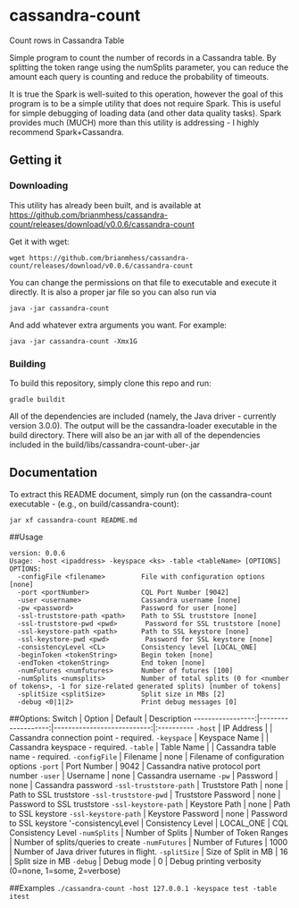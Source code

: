 # cassandra-count
Count rows in Cassandra Table

Simple program to count the number of records in a Cassandra table.
By splitting the token range using the numSplits parameter, you can
reduce the amount each query is counting and reduce the probability
of timeouts.

It is true the Spark is well-suited to this operation, however the
goal of this program is to be a simple utility that does not require
Spark.  This is useful for simple debugging of loading data (and other
data quality tasks).  Spark provides much (MUCH) more than this utility
is addressing - I highly recommend Spark+Cassandra.

## Getting it

### Downloading
This utility has already been built, and is available at
https://github.com/brianmhess/cassandra-count/releases/download/v0.0.6/cassandra-count

Get it with wget:
```
wget https://github.com/brianmhess/cassandra-count/releases/download/v0.0.6/cassandra-count
```

You can change the permissions on that file to executable and execute it
directly.  It is also a proper jar file so you can also run via
```
java -jar cassandra-count
```
And add whatever extra arguments you want.  For example:
```
java -jar cassandra-count -Xmx1G
```

### Building
To build this repository, simply clone this repo and run:
```
gradle buildit
```

All of the dependencies are included (namely, the Java driver - currently
version 3.0.0).  The output will be the cassandra-loader executable
in the build directory.  There will also be an jar with all of the
dependencies included in the build/libs/cassandra-count-uber-<version>.jar

## Documentation 
To extract this README document, simply run (on the cassandra-count
executable - (e.g., on build/cassandra-count):
```
jar xf cassandra-count README.md
```

##Usage
```
version: 0.0.6
Usage: -host <ipaddress> -keyspace <ks> -table <tableName> [OPTIONS]
OPTIONS:
  -configFile <filename>         File with configuration options [none]
  -port <portNumber>             CQL Port Number [9042]
  -user <username>               Cassandra username [none]
  -pw <password>                 Password for user [none]
  -ssl-truststore-path <path>    Path to SSL truststore [none]
  -ssl-truststore-pwd <pwd>       Password for SSL truststore [none]
  -ssl-keystore-path <path>      Path to SSL keystore [none]
  -ssl-keystore-pwd <pwd>         Password for SSL keystore [none]
  -consistencyLevel <CL>         Consistency level [LOCAL_ONE]
  -beginToken <tokenString>      Begin token [none]
  -endToken <tokenString>        End token [none]
  -numFutures <numfutures>       Number of futures [100]
  -numSplits <numsplits>         Number of total splits (0 for <number of tokens>, -1 for size-related generated splits) [number of tokens]
  -splitSize <splitSize>         Split size in MBs [2]
  -debug <0|1|2>                 Print debug messages [0]
```

##Options:
 Switch           | Option             | Default                    | Description
-----------------:|-------------------:|---------------------------:|:----------
 `-host`          | IP Address         | <REQUIRED>                 | Cassandra connection point - required.
 `-keyspace`      | Keyspace Name      | <REQUIRED>                 | Cassandra keyspace - required.
 `-table`         | Table Name         | <REQUIRED>                 | Cassandra table name - required.
 `-configFile`    | Filename           | none                       | Filename of configuration options 
 `-port`          | Port Number        | 9042                       | Cassandra native protocol port number
 `-user`          | Username           | none                       | Cassandra username
 `-pw`            | Password           | none                       | Cassandra password
 `-ssl-truststore-path` | Truststore Path     | none                | Path to SSL truststore
 `-ssl-truststore-pwd`  | Truststore Password | none                | Password to SSL truststore
 `-ssl-keystore-path`   | Keystore Path       | none                | Path to SSL keystore
 `-ssl-keystore-path`   | Keystore Password   | none                | Password to SSL keystore
 '-consistencyLevel | Consistency Level | LOCAL_ONE                 | CQL Consistency Level
 `-numSplits`    | Number of Splits  | Number of Token Ranges       | Number of splits/queries to create 
 `-numFutures`    | Number of Futures  | 1000                       | Number of Java driver futures in flight.
 `-splitSize`     | Size of Split in MB  | 16                       | Split size in MB
 `-debug`    | Debug mode  | 0                       | Debug printing verbosity (0=none, 1=some, 2=verbose)

##Examples
```./cassandra-count -host 127.0.0.1 -keyspace test -table itest```
